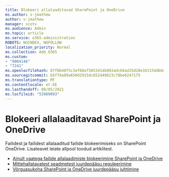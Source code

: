 ```yaml
---
title: Blokeeri allalaaditavad SharePoint ja OneDrive
ms.author: v-jmathew
author: v-jmathew
manager: scotv
ms.audience: Admin
ms.topic: article
ms.service: o365-administration
ROBOTS: NOINDEX, NOFOLLOW
localization_priority: Normal
ms.collection: Adm_O365
ms.custom:
- "9004146"
- "7241"
ms.openlocfilehash: 87f0b48f5c3ef68af5053414b893adc66ad35d28e163154db8c3f2b3a52cf4a7
ms.sourcegitcommit: b5f7da89a650d2915dc652449623c78be6247175
ms.translationtype: MT
ms.contentlocale: et-EE
ms.lasthandoff: 08/05/2021
ms.locfileid: "53969093"
---
```

# <a name="block-downloads-for-sharepoint-and-onedrive"></a>Blokeeri allalaaditavad SharePoint ja OneDrive

Failidest ja failidest allalaaditud failide blokeerimiseks on SharePoint OneDrive. Lisateavet leiate allpool toodud artiklitest.

- [Ainult vaatega failide allalaadimiste blokeerimine SharePoint ja OneDrive](https://support.microsoft.com/office/block-downloads-for-view-only-files-in-sharepoint-and-onedrive-6051184b-62ac-4149-b874-13dcd40ef91e)
- [Mittehallatavatest seadmetest juurdepääsu reguleerimine](https://docs.microsoft.com/sharepoint/control-access-from-unmanaged-devices)
- [Võrguasukoha SharePoint ja OneDrive juurdepääsu juhtimine](https://docs.microsoft.com/sharepoint/control-access-based-on-network-location)
